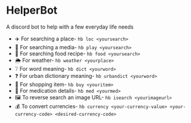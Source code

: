 # HelperBot
 A discord bot to help with a few everyday life needs
- ✈️ For searching a place- `hb loc <yoursearch>`
- 🎵 For searching a media- `hb play <yoursearch>`
- 🍔 For searching food recipe- `hb food <yoursearch>`
- 🌦️ For weather- `hb weather <yourplace>`
- ❔ For word meaning- `hb dict <yourword>`
- ❓ For urban dictionary meaning- `hb urbandict <yourword>`
- 🛒 For shopping item- `hb buy <youritem>`
- 💊 For medication details- `hb med <yourmed>`
- 🖼️ To reverse search an image URL- `hb isearch <yourimageurl>`
- 💰 To convert currencies- `hb currency <your-currency-value> <your-currency-code> <desired-currency-code>`